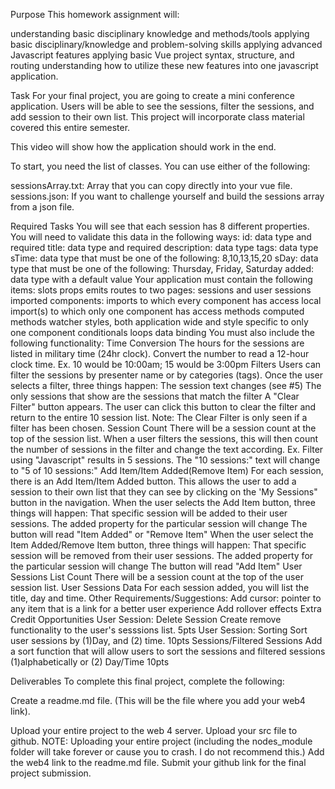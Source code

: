 Purpose
This homework assignment will:

understanding basic disciplinary knowledge and methods/tools
applying basic disciplinary/knowledge and problem-solving skills
applying advanced Javascript features
applying basic Vue project syntax, structure, and routing
understanding how to utilize these new features into one javascript application.


Task
For your final project, you are going to create a mini conference application. Users will be able to see the sessions, filter the sessions, and add session to their own list. This project will incorporate class material covered this entire semester.

This video will show how the application should work in the end.

To start, you need the list of classes. You can use either of the following:

sessionsArray.txt: Array that you can copy directly into your vue file.
sessions.json: If you want to challenge yourself and build the sessions array from a json file.

Required Tasks
You will see that each session has 8 different properties. You will need to validate this data in the following ways:
id: data type and required
title: data type and required
description: data type
tags: data type
sTime: data type that must be one of the following: 8,10,13,15,20
sDay: data type that must be one of the following: Thursday, Friday, Saturday
added: data type with a default value
Your application must contain the following items:
slots
props
emits
routes to two pages: sessions and user sessions
imported components:
imports to which every component has access
local import(s) to which only one component has access
methods
computed methods
watcher
styles, both application wide and style specific to only one component
conditionals
loops
data binding
You must also include the following functionality:
Time Conversion
The hours for the sessions are listed in military time (24hr clock). Convert the number to read a 12-hour clock time.
Ex. 10 would be 10:00am; 15 would be 3:00pm
Filters
Users can filter the sessions by presenter name or by categories (tags). Once the user selects a filter, three things happen:
The session text changes (see #5)
The only sessions that show are the sessions that match the filter
A "Clear Filter" button appears. The user can click this button to clear the filter and return to the entire 10 session list.
Note: The Clear Filter is only seen if a filter has been chosen.
Session Count
There will be a session count at the top of the session list. When a user filters the sessions, this will then count the number of sessions in the filter and change the text according.
Ex. Filter using "Javascript" results in 5 sessions. The "10 sessions:" text will change to "5 of 10 sessions:"
Add Item/Item Added(Remove Item)
For each session, there is an Add Item/Item Added button. This allows the user to add a session to their own list that they can see by clicking on the 'My Sessions" button in the navigation.
When the user selects the Add Item button, three things will happen:
That specific session will be added to their user sessions.
The added property for the particular session will change
The button will read "Item Added" or "Remove Item"
When the user select the Item Added/Remove Item button, three things will happen:
That specific session will be removed from their user sessions.
The added property for the particular session will change
The button will read "Add Item"
User Sessions List Count
There will be a session count at the top of the user session list.
User Sessions Data
For each session added, you will list the title, day and time.
Other Requirements/Suggestions:
Add cursor: pointer to any item that is a link for a better user experience
Add rollover effects
Extra Credit Opportunities
User Session: Delete Session
Create remove functionality to the user's sesssions list. 5pts
User Session: Sorting
Sort user sessions by (1)Day, and (2) time. 10pts
Sessions/Filtered Sessions
Add a sort function that will allow users to sort the sessions and filtered sessions (1)alphabetically or (2) Day/Time 10pts

Deliverables
To complete this final project, complete the following:

Create a readme.md file. (This will be the file where you add your web4 link).

Upload your entire project to the web 4 server.
Upload your src file to github.
NOTE: Uploading your entire project (including the nodes_module folder will take forever or cause you to crash. I do not recommend this.)
Add the web4 link to the readme.md file.
Submit your github link for the final project submission. 